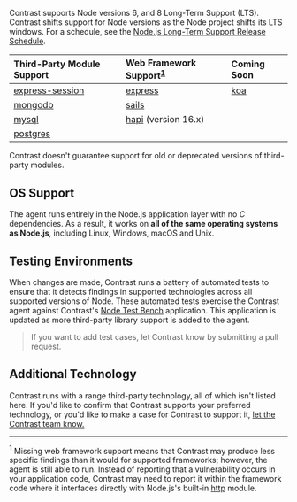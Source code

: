 <!--
title: "Supported Technologies"
description: "List of supported technologies"
tags: "installation Node agent frameworks support troubleshooting nodejs javascript modules"
-->

Contrast supports Node versions 6, and 8 Long-Term Support (LTS). Contrast shifts support for Node versions as the Node project shifts its LTS windows. For a schedule, see the [Node.js Long-Term Support Release Schedule](https://github.com/nodejs/LTS).

Third-Party Module Support                                     | Web Framework Support<sup>[1](#footnote1)</sup>           | Coming Soon
:-----                                                         | :----                                                     | :-------
[express-session](https://github.com/expressjs/session)        | [express](http://expressjs.com)                           | [koa](https://www.npmjs.com/package/koa)
[mongodb](https://docs.mongodb.org/ecosystem/drivers/node-js/) | [sails](http://sailsjs.org/)                              |
[mysql](https://www.npmjs.com/package/mysql)                   | [hapi](https://www.npmjs.com/package/hapi) (version 16.x) |
[postgres](https://www.npmjs.com/package/pg)                   |                                                           |

Contrast doesn't guarantee support for old or deprecated versions of third-party modules.

## OS Support

The agent runs entirely in the Node.js application layer with no *C* dependencies. As a result, it works on **all of the same operating systems as Node.js**, including Linux, Windows, macOS and Unix.

## Testing Environments

When changes are made, Contrast runs a battery of automated tests to ensure that it detects findings in supported technologies across all supported versions of Node. These automated tests exercise the Contrast agent against Contrast's [Node Test Bench](https://github.com/Contrast-Security-OSS/NodeTestBench) application. This application is updated as more third-party library support is added to the agent. 

> If you want to add test cases, let Contrast know by submitting a pull request. 

## Additional Technology 

Contrast runs with a range third-party technology, all of which isn't listed here. If you'd like to confirm that Contrast supports your preferred technology, or you'd like to make a case for Contrast to support it, [let the Contrast team know.](mailto:bugs@contrastsecurity.com)

***
<a name="footnote1"><sup>1</sup></a> Missing web framework support means that Contrast may produce less specific findings than it would for supported frameworks; however, the agent is still able to run. Instead of reporting that a vulnerability occurs in your application code, Contrast may need to report it within the framework code where it interfaces directly with Node.js's built-in [http](https://nodejs.org/api/http.html) module. 
